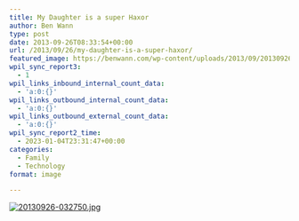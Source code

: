 ```yaml
---
title: My Daughter is a super Haxor
author: Ben Wann
type: post
date: 2013-09-26T08:33:54+00:00
url: /2013/09/26/my-daughter-is-a-super-haxor/
featured_image: https://benwann.com/wp-content/uploads/2013/09/20130926-032844.jpg
wpil_sync_report3:
  - 1
wpil_links_inbound_internal_count_data:
  - 'a:0:{}'
wpil_links_outbound_internal_count_data:
  - 'a:0:{}'
wpil_links_outbound_external_count_data:
  - 'a:0:{}'
wpil_sync_report2_time:
  - 2023-01-04T23:31:47+00:00
categories:
  - Family
  - Technology
format: image

---
```

[<img decoding="async" class="alignnone size-full" alt="20130926-032750.jpg" src="https://benwann.com/wp-content/uploads/2013/09/20130926-032750.jpg" />][1]

 [1]: https://benwann.com/wp-content/uploads/2013/09/20130926-032750.jpg